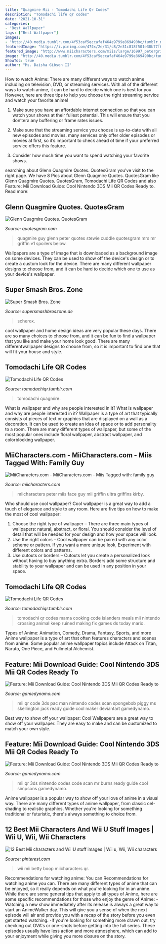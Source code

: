 ```yaml
---
title: "Quagmire Mii - Tomodachi Life Qr Codes"
description: "Tomodachi life qr codes"
date: "2021-10-31"
categories:
- "Best Wallpaper"
tags: ["Best Wallpaper"]
images:
- "http://40.media.tumblr.com/4f53caf5eccafaf464e9799e869490bc/tumblr_n8wa4hOtvK1teay5po1_400.jpg"
featuredImage: "https://i.pinimg.com/474x/2e/31/c8/2e31c818f501e38b77f048363c8c613e--wii-nintendo.jpg"
featured_image: "http://www.miicharacters.com/miis/large/16997_petergriffin.jpg"
image: "http://40.media.tumblr.com/4f53caf5eccafaf464e9799e869490bc/tumblr_n8wa4hOtvK1teay5po1_400.jpg"
ShowToc: true
author: "Ms. Daisha Gibson II"
---
```



How to watch Anime: There are many different ways to watch anime including on television, DVD, or streaming services.
With all of the different ways to watch anime, it can be hard to decide which one is best for you. However, here are three tips to help you choose the right streaming service and watch your favorite anime!
1. Make sure you have an affordable internet connection so that you can watch your shows at their fullest potential. This will ensure that you don’tera any buffering or frame rates issues.

2. Make sure that the streaming service you choose is up-to-date with all new episodes and movies. many services only offer older episodes or movies at first, so it’s important to check ahead of time if your preferred service offers this feature.

3. Consider how much time you want to spend watching your favorite shows.

	

		
searching about Glenn Quagmire Quotes. QuotesGram you've visit to the right page. We have 8 Pics about Glenn Quagmire Quotes. QuotesGram like Glenn Quagmire Quotes. QuotesGram, Tomodachi Life QR Codes and also Feature: Mii Download Guide: Cool Nintendo 3DS Mii QR Codes Ready to. Read more:
		
    
## Glenn Quagmire Quotes. QuotesGram

<img loading=lazy src="https://cdn.quotesgram.com/img/20/46/2096777933-MV5BMjA4ODU3MzM2OF5BMl5BanBnXkFtZTcwNTE0MTM3Nw____V1_SX640_SY720_.jpg" onerror="this.onerror=null;this.src='https://tse2.mm.bing.net/th?id=OIP.8squXj9qU41HAswXCTB0vgHaEK&amp;pid=15.1';" alt="Glenn Quagmire Quotes. QuotesGram">

_Source: quotesgram.com_

>quagmire guy glenn peter quotes stewie cuddle quotesgram mrs mr griffin v1 spoilers below. 

	

Wallpapers are a type of image that is downloaded as a background image on some devices. They can be used to show off the device's design or to create a custom look for the device. There are many different wallpaper designs to choose from, and it can be hard to decide which one to use as your device's wallpaper.

    
## Super Smash Bros. Zone

<img loading=lazy src="https://file2.hpage.com/013353/68/bilder/59090e9c198c3.jpg" onerror="this.onerror=null;this.src='https://tse2.mm.bing.net/th?id=OIP.FgonmMZ6dq7svmKYHG6j1AHaEK&amp;pid=15.1';" alt="Super Smash Bros. Zone">

_Source: supersmashbroszone.de_

>scherox. 

	

cool wallpaper and home design ideas are very popular these days. There are so many choices to choose from, and it can be fun to find a wallpaper that you like and make your home look good. There are many differentwallpaper designs to choose from, so it is important to find one that will fit your house and style.

    
## Tomodachi Life QR Codes

<img loading=lazy src="https://66.media.tumblr.com/8d9028d92ac876ad9cd86d96b58e3f73/tumblr_n8clboVXlf1teay5po1_400.jpg" onerror="this.onerror=null;this.src='https://tse4.mm.bing.net/th?id=OIP.OwleWiGlui_OQrncQ45MCgAAAA&amp;pid=15.1';" alt="Tomodachi Life QR Codes">

_Source: tomodachiqr.tumblr.com_

>tomodachi quagmire. 

	

What is wallpaper and why are people interested in it?
What is wallpaper and why are people interested in it?
Wallpaper is a type of art that typically consists of pieces of text or graphics that are displayed on a wall as a decoration. It can be used to create an idea of space or to add personality to a room. There are many different types of wallpaper, but some of the most popular ones include floral wallpaper, abstract wallpaper, and colorblocking wallpaper.

    
## MiiCharacters.com - MiiCharacters.com - Miis Tagged With: Family Guy

<img loading=lazy src="http://www.miicharacters.com/miis/large/16997_petergriffin.jpg" onerror="this.onerror=null;this.src='https://tse4.mm.bing.net/th?id=OIP.A_i_cY6opNUwKkESxeB36gHaHa&amp;pid=15.1';" alt="MiiCharacters.com - MiiCharacters.com - Miis Tagged with: family guy">

_Source: miicharacters.com_

>miicharacters peter miis face guy mii griffin ultra griffins kirby. 

	

Who should use cool wallpaper?
Cool wallpaper is a great way to add a touch of elegance and style to any room. Here are five tips on how to make the most of cool wallpaper: 
1) Choose the right type of wallpaper – There are three main types of wallpapers: natural, abstract, or floral. You should consider the level of detail that will be needed for your design and how your space will look. 
2) Use the right colors – Cool wallpaper can be paired with any color scheme or pattern. If you want a more unique look, Experiment with different colors and patterns. 
3) Use cutouts or borders – Cutouts let you create a personalized look without having to buy anything extra. Borders add some structure and stability to your wallpaper and can be used in any position in your space.

    
## Tomodachi Life QR Codes

<img loading=lazy src="http://40.media.tumblr.com/4f53caf5eccafaf464e9799e869490bc/tumblr_n8wa4hOtvK1teay5po1_400.jpg" onerror="this.onerror=null;this.src='https://tse2.mm.bing.net/th?id=OIP.4ZHOE0XnixOauLVm5iQRiQAAAA&amp;pid=15.1';" alt="Tomodachi Life QR Codes">

_Source: tomodachiqr.tumblr.com_

>tomodachi qr codes mama cooking code islanders meals mii nintendo crossing animal keep ruined making fix games ds today mario. 

	

Types of Anime: Animation, Comedy, Drama, Fantasy, Sports, and more
Anime wallpaper is a type of art that often features characters and scenes from anime. Some popular anime wallpaper topics include Attack on Titan, Naruto, One Piece, and Fullmetal Alchemist.

    
## Feature: Mii Download Guide: Cool Nintendo 3DS Mii QR Codes Ready To

<img loading=lazy src="http://www.gamedynamo.com/images/galleries/photo/1188/nintendo-3ds-qr-code-mii-ms-piggy-the-muppets.JPG" onerror="this.onerror=null;this.src='https://tse4.mm.bing.net/th?id=OIP.AgUOq7IotccKyGWpFCtWuwAAAA&amp;pid=15.1';" alt="Feature: Mii Download Guide: Cool Nintendo 3DS Mii QR Codes Ready to">

_Source: gamedynamo.com_

>mii qr code 3ds pac man nintendo codes scan spongebob piggy ms skellington jack ready guide cool maker deviantart gamedynamo. 

	

Best way to show off your wallpaper:
Cool Wallpapers are a great way to show off your wallpaper. They are easy to make and can be customized to match your own style.

    
## Feature: Mii Download Guide: Cool Nintendo 3DS Mii QR Codes Ready To

<img loading=lazy src="http://www.gamedynamo.com/images/galleries/photo/1188/nintendo-3ds-qr-code-mii-mr-burns-the-simpsons.JPG" onerror="this.onerror=null;this.src='https://tse3.mm.bing.net/th?id=OIP.l-pKrinjZryBIrn8ZJBKdQHaHa&amp;pid=15.1';" alt="Feature: Mii Download Guide: Cool Nintendo 3DS Mii QR Codes Ready to">

_Source: gamedynamo.com_

>mii qr 3ds nintendo codes code scan mr burns ready guide cool simpsons gamedynamo. 

	

Anime wallpaper is a popular way to show off your love of anime in a visual way. There are many different types of anime wallpaper, from classic cel-shading to realistic graphics. Whether you're looking for something traditional or futuristic, there's always something to choice from.

    
## 12 Best Mii Characters And Wii U Stuff Images | Wii U, Wii, Wii Characters

<img loading=lazy src="https://i.pinimg.com/474x/2e/31/c8/2e31c818f501e38b77f048363c8c613e--wii-nintendo.jpg" onerror="this.onerror=null;this.src='https://tse2.mm.bing.net/th?id=OIP.YO9jhpyIjB8ImyJh98BipQAAAA&amp;pid=15.1';" alt="12 Best Mii characters and Wii U stuff images | Wii u, Wii, Wii characters">

_Source: pinterest.com_

>wii mii betty boop miicharacters qr. 

	

Recommendations for watching anime: You can
Recommendations for watching anime you can. There are many different types of anime that can be enjoyed, so it really depends on what you're looking for in an anime. While there are some general tips that apply to all types of Anime, here are some specific recommendations for those who enjoy the genre of Anime: 
-Watching a new show immediately after its release is always a great way to start an AnimeWalker day. This will give you a sense of when the next episode will air and provide you with a recap of the story before you even get started watching. 
-If you're looking for something more drawn out, try checking out OVA's or one-shots before getting into the full series. These episodes usually have less action and more atmosphere, which can add to your enjoyment while giving you more closure on the story.

